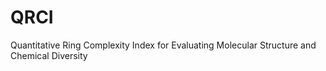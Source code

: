 # QRCI
Quantitative Ring Complexity Index for Evaluating Molecular Structure and Chemical Diversity
